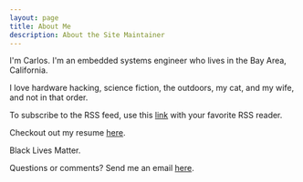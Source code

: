 ```yaml
---
layout: page
title: About Me
description: About the Site Maintainer
---
```


I'm Carlos. I'm an embedded systems engineer who lives in the Bay Area, California. 

I love hardware hacking, science fiction, the outdoors, my cat, and my wife, and not in that order.

To subscribe to the RSS feed, use this [link](http://porter.cloud/atom.xml) with your favorite RSS reader.

Checkout out my resume [here](https://www.scribd.com/document/686517666/cwm-res-phd?secret_password=T1fEklBytBrOPhWqHg3g).

Black Lives Matter.

Questions or comments? Send me an email <a href="mailto:{{ site.author.email | encode_email }}" title="here">here</a>.